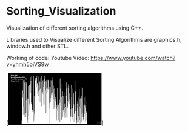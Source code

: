 # Sorting_Visualization
Visualization of different sorting algorithms using C++.

Libraries used to Visualize different Sorting Algorithms are graphics.h, window.h and other STL.

Working of code:
Youtube Video: https://www.youtube.com/watch?v=yhmh5oiVS9w

[![](https://github.com/Shubh2693/Sorting_Visualization/blob/master/YT_thumbnail.jpg)]

